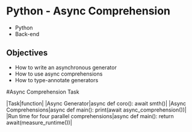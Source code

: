 # Python - Async Comprehension
- Python
- Back-end

## Objectives

* How to write an asynchronous generator
* How to use async comprehensions
* How to type-annotate generators

#Async Comprehension Task

|Task|function|
|Async Generator|async def coro(): await smth()|
|Async Comprehensions|async def main():
    print(await async_comprehension())|
|Run time for four parallel comprehensions|async def main():
    return await(measure_runtime())|

